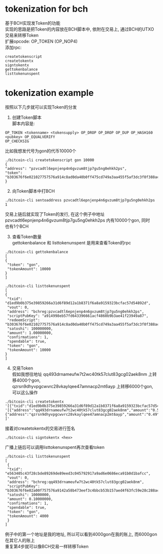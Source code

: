# tokenization for bch
基于BCH实现发Token的功能  
实现的思路是把Token的内容放在BCH脚本中, 依附在交易上, 通过BCH的UTXO交易来转移Token  
扩展opcode: OP_TOKEN (OP_NOP4)  
添加rpc:
```
createtokenscript  
createtokentx  
signtokentx  
gettokenbalance  
listtokenunspent  
```

# tokenization example  
按照以下几步就可以实现Token的分发  
1. 创建Token脚本  
脚本内容是:
```
OP_TOKEN <tokenname> <tokensupply> OP_DROP OP_DROP OP_DUP OP_HASH160 <pubkey> OP_EQUALVERIFY  
OP_CHECKSIG
```  
比如我想发代号为gon的代币10000个
```
./bitcoin-cli createtokenscript gon 10000  
{  
"address": "pzvcadtl6epnjenp4n6gvzum8tjp7gu5ng0ehkh2ps",  
"token": "b303676f6e021027757576a914c8ad0da40b0ff475cd749a3aa455f5af3dc3f0f388ac"  
}
```
2. 向Token脚本中打BCH
```
./bitcoin-cli sentoaddress pzvcadtl6epnjenp4n6gvzum8tjp7gu5ng0ehkh2ps 1
```  
交易上链后就实现了Token的发行, 在这个例子中地址 pzvcadtl6epnjenp4n6gvzum8tjp7gu5ng0ehkh2ps 内有10000个gon, 同时  
也有1个BCH 
 
3. 查看Token数量  
gettokenbalance 和 listtokenunspent 是用来查看Token的rpc
```
./bitcoin-cli gettokenbalance  
[  
{  
 "token": "gon",  
 "tokenAmount": 10000  
}  
]  

./bitcoin-cli listtokenunspent  
[  
{  
 "txid": "d1ed9b0b375e39859266a31d6f89d12a1b8371f6a8a9159323bcfac57d54892d",  
 "vout": 0,  
 "address": "bchreg:pzvcadtl6epnjenp4n6gvzum8tjp7gu5ng0ehkh2ps",
 "scriptPubKey": "a914998eb57fd643396661acf4860b9b3ae41f23949a87",  
 "redeemScript": "b303676f6e021027757576a914c8ad0da40b0ff475cd749a3aa455f5af3dc3f0f388ac",  
 "satoshi": 100000000,  
 "amount": 1.00000000,  
 "confirmations": 1,  
 "spendable": true,  
 "token": "gon",  
 "tokenAmount": 10000  
}  
]
```  
4. 交易Token  
假如我想往地址 qq493drnameufw7t2wc40tk57clut83gcg02aek8nm 上转移4000个gon,  
qzrsn9dhyvpgcwvrc28vkaylqee47amnacp2mt6ayp 上转移6000个gon, 可以这么操作
```
./bitcoin-cli createtokentx  
'[{"txid":"d1ed9b0b375e39859266a31d6f89d12a1b8371f6a8a9159323bcfac57d54892d","vout":0}]'  
'[{"address":"qq493drnameufw7t2wc40tk57clut83gcg02aek8nm","amount":"0.5","tokenamount":"4000","tokenname":"gon"},  
{"address":"qzrsn9dhyvpgcwvrc28vkaylqee47amnacp2mt6ayp","amount":"0.49","tokenamount":"6000","tokenname":"gon"}  
]'
```   
接着对createtokentx的交易进行签名  
```
./bitcoin-cli signtokentx <hex>
```  
广播上链后可以调用listtokenunspent再次查看token  
```  
./bitcoin-cli listtokenunspent  
[  
 {  
 "txid": "e563405c43f28cbde89269de89eed3c045792917a9ad6e0686eca91b0d1bafcc",  
 "vout": 0,  
 "address": "bchreg:qq493drnameufw7t2wc40tk57clut83gcg02aek8nm",  
 "scriptPubKey": "b303676f6e02a00f757576a9142a58b473eef3c4bbcb53b157aed4f63fc59e28c288ac",  
 "satoshi": 10000000,  
 "amount": 0.10000000,  
 "confirmations": 1,  
 "spendable": true,  
 "token": "gon",  
 "tokenAmount": 4000  
 }  
]
```  
例子中的第一个地址是我的地址, 所以可以看到4000gon在我的账上, 而6000gon在其它人的账上  
重复第4步就可以像BCH交易一样转移Token  
  
